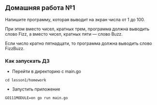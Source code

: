 ## Домашняя работа №1

Напишите программу, которая выводит на экран числа от 1 до 100. 

При этом вместо чисел, кратных трем, программа должна выводить слово Fizz, а вместо чисел, кратных пяти — слово Buzz. 

Если число кратно пятнадцати, то программа должна выводить слово FizzBuzz.

### Как запускать ДЗ
- Перейти в директорию с main.go
  
```cd lesson1/homework ```

- Запустить приложение
```
GO111MODULE=on go run main.go  
```